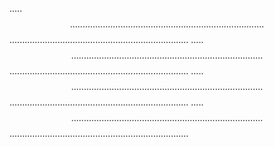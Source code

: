 .....$$........................................................................
.....$$.......................................................................
.....$$.......................................................................
.....$$.......................................................................
.....$$.......................................................................
.....$$.......................................................................
.....$$.......................................................................
.....$$.......................................................................

